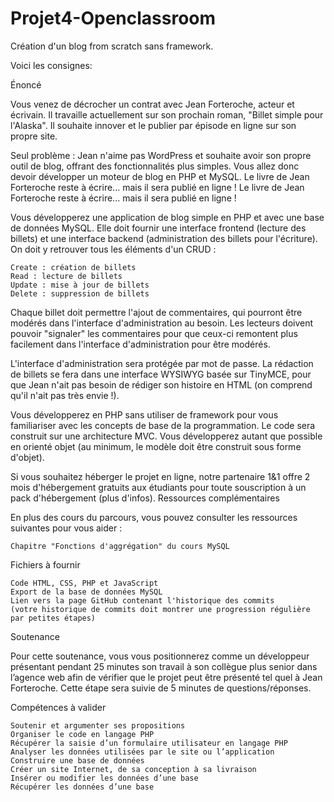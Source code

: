 # Projet4-Openclassroom
Création d'un blog from scratch sans framework.

Voici les consignes:


Énoncé

 Vous venez de décrocher un contrat avec Jean Forteroche, acteur et écrivain. Il travaille actuellement sur son prochain roman, "Billet simple pour l'Alaska". Il souhaite innover et le publier par épisode en ligne sur son propre site.

Seul problème : Jean n'aime pas WordPress et souhaite avoir son propre outil de blog, offrant des fonctionnalités plus simples. Vous allez donc devoir développer un moteur de blog en PHP et MySQL.
Le livre de Jean Forteroche reste à écrire... mais il sera publié en ligne !
Le livre de Jean Forteroche reste à écrire... mais il sera publié en ligne !

Vous développerez une application de blog simple en PHP et avec une base de données MySQL. Elle doit fournir une interface frontend (lecture des billets) et une interface backend (administration des billets pour l'écriture). On doit y retrouver tous les éléments d'un CRUD :

    Create : création de billets
    Read : lecture de billets
    Update : mise à jour de billets
    Delete : suppression de billets

Chaque billet doit permettre l'ajout de commentaires, qui pourront être modérés dans l'interface d'administration au besoin.
Les lecteurs doivent pouvoir "signaler" les commentaires pour que ceux-ci remontent plus facilement dans l'interface d'administration pour être modérés.

L'interface d'administration sera protégée par mot de passe. La rédaction de billets se fera dans une interface WYSIWYG basée sur TinyMCE, pour que Jean n'ait pas besoin de rédiger son histoire en HTML (on comprend qu'il n'ait pas très envie !).

Vous développerez en PHP sans utiliser de framework pour vous familiariser avec les concepts de base de la programmation. Le code sera construit sur une architecture MVC. Vous développerez autant que possible en orienté objet (au minimum, le modèle doit être construit sous forme d'objet).

Si vous souhaitez héberger le projet en ligne, notre partenaire 1&1 offre 2 mois d'hébergement gratuits aux étudiants pour toute souscription à un pack d'hébergement (plus d'infos).
Ressources complémentaires

En plus des cours du parcours, vous pouvez consulter les ressources suivantes pour vous aider :

    Chapitre "Fonctions d'aggrégation" du cours MySQL

Fichiers à fournir

    Code HTML, CSS, PHP et JavaScript
    Export de la base de données MySQL
    Lien vers la page GitHub contenant l'historique des commits
    (votre historique de commits doit montrer une progression régulière par petites étapes)

Soutenance

Pour cette soutenance, vous vous positionnerez comme un développeur présentant pendant 25 minutes son travail à son collègue plus senior dans l’agence web afin de vérifier que le projet peut être présenté tel quel à Jean Forteroche. Cette étape sera suivie de 5 minutes de questions/réponses.

Compétences à valider

    Soutenir et argumenter ses propositions
    Organiser le code en langage PHP
    Récupérer la saisie d’un formulaire utilisateur en langage PHP
    Analyser les données utilisées par le site ou l’application
    Construire une base de données
    Créer un site Internet, de sa conception à sa livraison
    Insérer ou modifier les données d’une base
    Récupérer les données d’une base



